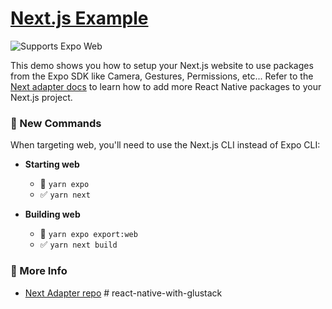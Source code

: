 # [Next.js Example](https://www.nextjs.org/)

<p>
  <!-- Web -->
  <img alt="Supports Expo Web" longdesc="Supports Expo Web" src="https://img.shields.io/badge/web-4630EB.svg?style=flat-square&logo=GOOGLE-CHROME&labelColor=4285F4&logoColor=fff" />
</p>

This demo shows you how to setup your Next.js website to use packages from the Expo SDK like Camera, Gestures, Permissions, etc... Refer to the [Next adapter docs](https://github.com/expo/expo-cli/tree/main/packages/next-adapter) to learn how to add more React Native packages to your Next.js project.

### 🏁 New Commands

When targeting web, you'll need to use the Next.js CLI instead of Expo CLI:

- **Starting web**

  - 🚫 `yarn expo`
  - ✅ `yarn next`

- **Building web**
  - 🚫 `yarn expo export:web`
  - ✅ `yarn next build`

### 👀 More Info

- [Next Adapter repo](https://github.com/expo/expo-cli/tree/main/packages/next-adapter)
#   r e a c t - n a t i v e - w i t h - g l u s t a c k  
 